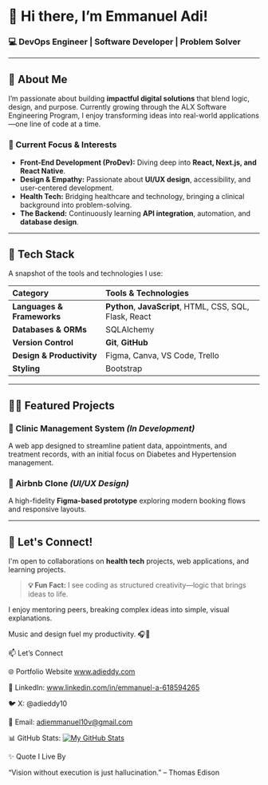 # 👋 Hi there, I’m **Emmanuel Adi**!

### 💻 DevOps Engineer | Software Developer | Problem Solver

---

## 🚀 About Me

I’m passionate about building **impactful digital solutions** that blend logic, design, and purpose. Currently growing through the ALX Software Engineering Program, I enjoy transforming ideas into real-world applications—one line of code at a time.

### 🌱 Current Focus & Interests

* **Front-End Development (ProDev):** Diving deep into **React, Next.js, and React Native**.
* **Design & Empathy:** Passionate about **UI/UX design**, accessibility, and user-centered development.
* **Health Tech:** Bridging healthcare and technology, bringing a clinical background into problem-solving.
* **The Backend:** Continuously learning **API integration**, automation, and **database design**.

---

## 🧠 Tech Stack

A snapshot of the tools and technologies I use:

| Category | Tools & Technologies |
| :--- | :--- |
| **Languages & Frameworks** | **Python**, **JavaScript**, HTML, CSS, SQL, Flask, React |
| **Databases & ORMs** | SQLAlchemy |
| **Version Control** | **Git**, **GitHub** |
| **Design & Productivity** | Figma, Canva, VS Code, Trello |
| **Styling** | Bootstrap |

---

## 🧑‍💻 Featured Projects

### 🏥 Clinic Management System *(In Development)*
A web app designed to streamline patient data, appointments, and treatment records, with an initial focus on Diabetes and Hypertension management.

### 🏡 Airbnb Clone *(UI/UX Design)*
A high-fidelity **Figma-based prototype** exploring modern booking flows and responsive layouts.

---

## 🤝 Let's Connect!

I'm open to collaborations on **health tech** projects, web applications, and learning projects.

> **💡 Fun Fact:** I see coding as structured creativity—logic that brings ideas to life.

I enjoy mentoring peers, breaking complex ideas into simple, visual explanations.

Music and design fuel my productivity. 🎧🎨

📫 Let’s Connect

🌐 Portfolio Website
 www.adieddy.com

💼 LinkedIn: www.linkedin.com/in/emmanuel-a-618594265

🐦 X: @adieddy10

📧 Email: adiemmanuel10v@gmail.com

📊 GitHub Stats: [![My GitHub Stats](https://github-readme-stats.vercel.app/api?username=adieddygit)](https://github.com/anuraghazra/github-readme-stats)




✨ Quote I Live By

“Vision without execution is just hallucination.” – Thomas Edison
